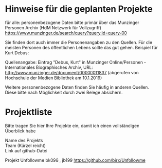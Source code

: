 
# Hinweise für die geplanten Projekte

für alle: personenbezogene Daten bitte primär über das Munzinger Personen Archiv (HdM Netzwerk für Vollzugriff)
https://www.munzinger.de/search/query?query.id=query-00

Sie finden dort auch immer die Personenangaben zu den Quellen. Für die meisten Personen des öffentlichen Lebens sollte das gut gehen. Beispiel für Kurt Debus:

Quellenangabe: Eintrag "Debus, Kurt" in Munzinger Online/Personen - Internationales Biographisches Archiv, URL: http://www.munzinger.de/document/00000011837 (abgerufen von Hochschule der Medien Bibliothek am 10.1.2019)

Weitere personenbezogene Daten finden Sie häufig in anderen Quellen. Diese bitte nach Möglichkeit durch zwei Belege absichern. 

# Projektliste
Bitte tragen Sie hier Ihre Projekte ein, damit ich einen vollständigen Überblick habe

Name des Projekts  
Team (Kürzel reicht)   
Link auf github-Datei  

Projekt Unfollowme
bk096 , jb199
https://github.com/birx/Unfollowme






